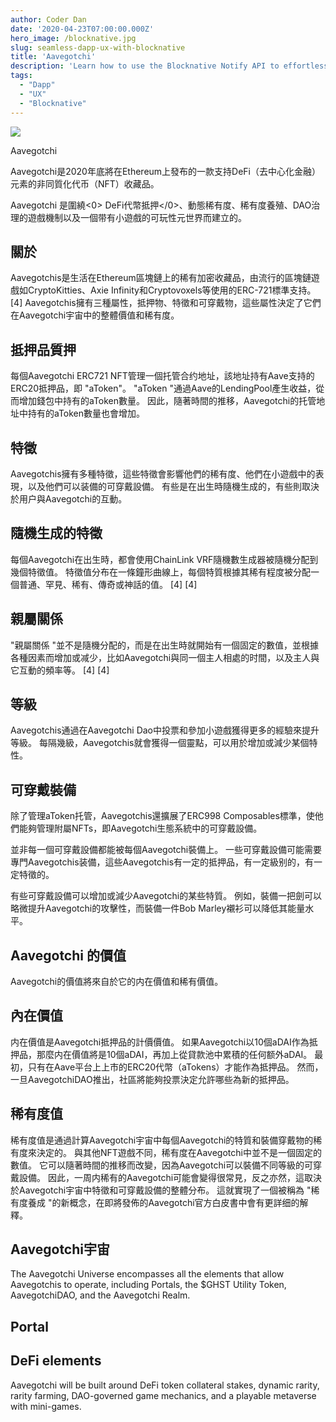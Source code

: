 ```yaml
---
author: Coder Dan
date: '2020-04-23T07:00:00.000Z'
hero_image: /blocknative.jpg
slug: seamless-dapp-ux-with-blocknative
title: 'Aavegotchi'
description: 'Learn how to use the Blocknative Notify API to effortlessly synchronize blockchain transaction states with a traditional backend database.'
tags:
  - "Dapp"
  - "UX"
  - "Blocknative"
---
```


<div class="rightImageContainer">
<img class="rightImage" src="/aavegotchi.png">
<p class="rightImageText">Aavegotchi</p>
</div>

Aavegotchi是2020年底將在Ethereum上發布的一款支持DeFi（去中心化金融）元素的非同質化代币（NFT）收藏品。

Aavegotchi 是圍繞<0> DeFi代幣抵押</0>、動態稀有度、稀有度養殖、DAO治理的遊戲機制以及一個带有小遊戲的可玩性元世界而建立的。

## 關於
Aavegotchis是生活在Ethereum區塊鏈上的稀有加密收藏品，由流行的區塊鏈遊戲如CryptoKitties、Axie Infinity和Cryptovoxels等使用的ERC-721標準支持。 [4] Aavegotchis擁有三種屬性，抵押物、特徵和可穿戴物，這些屬性決定了它們在Aavegotchi宇宙中的整體價值和稀有度。
## 抵押品質押
每個Aavegotchi ERC721 NFT管理一個托管合约地址，該地址持有Aave支持的ERC20抵押品，即 "aToken"。 "aToken "通過Aave的LendingPool產生收益，從而增加錢包中持有的aToken數量。 因此，隨著時間的推移，Aavegotchi的托管地址中持有的aToken數量也會增加。

## 特徵
Aavegotchis擁有多種特徵，這些特徵會影響他們的稀有度、他們在小遊戲中的表現，以及他們可以装備的可穿戴設備。 有些是在出生時隨機生成的，有些則取決於用户與Aavegotchi的互動。

## 隨機生成的特徵
每個Aavegotchi在出生時，都會使用ChainLink VRF隨機數生成器被隨機分配到幾個特徵值。 特徵值分布在一條鐘形曲線上，每個特質根據其稀有程度被分配一個普通、罕見、稀有、傳奇或神話的值。 \[4\] \[4\]
## 親屬關係

"親屬關係 "並不是隨機分配的，而是在出生時就開始有一個固定的數值，並根據各種因素而增加或减少，比如Aavegotchi與同一個主人相處的时間，以及主人與它互動的頻率等。 \[4\] \[4\]
## 等級
Aavegotchis通過在Aavegotchi Dao中投票和參加小遊戲獲得更多的經驗來提升等級。 每隔幾級，Aavegotchis就會獲得一個靈點，可以用於增加或減少某個特性。

## 可穿戴裝備
除了管理aToken托管，Aavegotchis還擴展了ERC998 Composables標準，使他們能夠管理附屬NFTs，即Aavegotchi生態系統中的可穿戴設備。

並非每一個可穿戴設備都能被每個Aavegotchi裝備上。 一些可穿戴設備可能需要專門Aavegotchis装備，這些Aavegotchis有一定的抵押品，有一定級别的，有一定特徵的。

有些可穿戴設備可以增加或減少Aavegotchi的某些特質。 例如，裝備一把劍可以略微提升Aavegotchi的攻擊性，而裝備一件Bob Marley襯衫可以降低其能量水平。

## Aavegotchi 的價值
Aavegotchi的價值將來自於它的内在價值和稀有價值。

## 內在價值
内在價值是Aavegotchi抵押品的計價價值。 如果Aavegotchi以10個aDAI作為抵押品，那麼内在價值將是10個aDAI，再加上從貸款池中累積的任何额外aDAI。 最初，只有在Aave平台上上市的ERC20代幣（aTokens）才能作為抵押品。 然而，一旦AavegotchiDAO推出，社區將能夠投票決定允許哪些為新的抵押品。

## 稀有度值
稀有度值是通過計算Aavegotchi宇宙中每個Aavegotchi的特質和裝備穿戴物的稀有度來決定的。 與其他NFT遊戲不同，稀有度在Aavegotchi中並不是一個固定的數值。 它可以隨著時間的推移而改變，因為Aavegotchi可以裝備不同等級的可穿戴設備。 因此，一周内稀有的Aavegotchi可能會變得很常見，反之亦然，這取決於Aavegotchi宇宙中特徵和可穿戴設備的整體分布。 這就實現了一個被稱為 "稀有度養成 "的新概念，在即將發佈的Aavegotchi官方白皮書中會有更詳细的解釋。

## Aavegotchi宇宙
The Aavegotchi Universe encompasses all the elements that allow Aavegotchis to operate, including Portals, the $GHST Utility Token, AavegotchiDAO, and the Aavegotchi Realm.

## Portal

## DeFi elements
Aavegotchi will be built around DeFi token collateral stakes, dynamic rarity, rarity farming, DAO-governed game mechanics, and a playable metaverse with mini-games.

